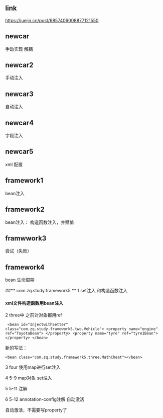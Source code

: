 ## link
https://juejin.cn/post/6857406008877121550

## newcar
手动实现 解耦


## newcar2
手动注入


## newcar3 
自动注入

## newcar4
字段注入

## newcar5
xml 配置

## framework1
bean注入

## framework2
bean注入： 构造函数注入，并赋值

## framwwork3 
尝试（失败）

## framework4
bean 生命周期

##** com.zq.study.framework5 **
1
set注入 
和构造函数注入

####  xml文件构造函数用bean注入
2 
 three中 之前对对象都用ref 

`  <bean id="InjectwithSetter" class="com.zq.study.framework5.two.Vehicle">
     <property name="engine" ref="ToyotaBean">
     </property>
     <property name="tyre" ref="tyre1Bean">
     </property>
     </bean>
 `

新的写法：<p>

`<bean class="com.zq.study.framework5.three.MathCheat"></bean>`
 
 3  four 使用map进行set注入
 
 4 5-9 map对象 set注入
 
 5 5-11 注解
 
 6 5-12 annotation-config注解   自动激活
 
 自动激活，不需要写property了
 
 

